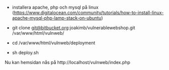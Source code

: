 * installera apache, php och mysql på linux (https://www.digitalocean.com/community/tutorials/how-to-install-linux-apache-mysql-php-lamp-stack-on-ubuntu)

* git clone git@bitbucket.org:joakimb/vulnerablewebshop.git /var/www/html/vulnweb/

* cd /var/www/html/vulnweb/deployment

* sh deploy.sh <new-db-name> <new-user-name> <pass>

Nu kan hemsidan nås på http://localhost/vulnweb/index.php